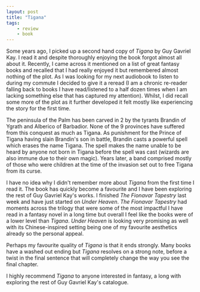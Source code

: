 ```yaml
---
layout: post
title: "Tigana"
tags:
    - review
    - book
---
```


Some years ago, I picked up a second hand copy of *Tigana* by Guy Gavriel Kay.
I read it and despite thoroughly enjoying the book forgot almost all about it.
Recently, I came across it mentioned on a list of great fantasy books and
recalled that I had really enjoyed it but remembered almost nothing of the
plot. As I was looking for my next audiobook to listen to during my commute I
decided to give it a reread (I am a chronic re-reader falling back to books I
have read/listened to a half dozen times when I am lacking something else that
has captured my attention). Whilst, I did recall some more of the plot as it
further developed it felt mostly like experiencing the story for the first 
time.

The peninsula of the Palm has been carved in 2 by the tyrants Brandin of Ygrath
and Alberico of Barbadior. None of the 9 provinces have suffered from this
conquest as much as Tigana. As punishment for the Prince of Tigana having slain
Brandin's son in battle, Brandin casts a powerful spell which erases the name
Tigana. The spell makes the name unable to be heard by anyone not born in
Tigana before the spell was cast (wizards are also immune due to their own 
magic). Years later, a band comprised mostly of those who were children at the
time of the invasion set out to free Tigana from its curse.

I have no idea why I didn't remember more about *Tigana* from the first time I
read it. The book has quickly become a favourite and I have been exploring the
rest of Guy Gavriel Kay's works. I finished *The Fionavar Tapestry* last week and have just started on *Under Heaven*. *The Fionavar Tapestry* had moments 
across the trilogy that were some of the most impactful I have read in a 
fantasy novel in a long time but overall I feel like the books were of a lower
level than *Tigana*. *Under Heaven* is looking very promising as well with its
Chinese-inspired setting being one of my favourite aesthetics already so the
personal appeal.

Perhaps my favourite quality of *Tigana* is that it ends strongly. Many books
have a washed out ending but *Tigana* resolves on a strong note, before a twist
in the final sentence that will completely change the way you see the final
chapter.

I highly recommend *Tigana* to anyone interested in fantasy, a long with exploring the rest of Guy Gavriel Kay's catalogue.